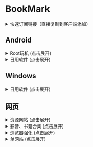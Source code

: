 # BookMark
<details>
<summary>快速订阅链接（直接复制到客户端添加）</summary>

订阅1
```url
https://test1.070160.xyz/test1
```
订阅2
```url
https://test2.070160.xyz/test2?sub=owo.o00o.ooo
```
订阅3
```url
https://test2.070160.xyz/test2?sub=dy.yomoh.ggff.net
```
订阅4
```url
https://test2.070160.xyz/test2?sub=zrf.zrf.me
```
</details>

## Android
<details>
<summary>Root玩机 (点击展开)</summary>

| 名称 | 介绍 | 链接 |
|------|------|------|
| Magisk alpha | Root管理器 | [访问](https://github.com/vvb2060/Magisk/releases/) |
| Zygisk - LSPosed | LSPosed模块框架 | [访问](https://github.com/JingMatrix/LSPosed/) |
| Zygisk Next | 替换Magisk内置Zygisk | [访问](https://github.com/Dr-TSNG/ZygiskNext/) |
| Shamiko | Magisk隐藏Root | [访问](https://github.com/LSPosed/LSPosed.github.io/releases/) |
| Tricky Store | 修改证书链 | [访问](https://github.com/5ec1cff/TrickyStore/) |
| Tricky-Addon | 配置Tricky Store目标文件 | [访问](https://github.com/KOWX712/Tricky-Addon-Update-Target-List/) |
| Play Integrity Fix | 修复谷歌认证 | [访问](https://github.com/chiteroman/PlayIntegrityFix/) |
| 哔哩漫游 | 解锁B站港澳台番剧限制 | LSPosed仓库 |
| 度盘+ | 解锁部分VIP功能（11.34.5） | [访问](https://wwyo.lanzouu.com/i8cBL2wqbdaf) <br> 提取码：8888 |
| AdClose <br> AdClose规则 | 拦截常见广告 | LSPosed仓库 <br> [10007规则](https://raw.gitmirror.com/lingeringsound/10007_auto/master/10007.rule)  [秋风规则](https://hub.gitmirror.com/raw.githubusercontent.com/TG-Twilight/AWAvenue-Ads-Rule/main/Filters/AWAvenue-Ads-Rule-AdClose.rule) |
| Dyoo | 抖音模块 | 互联网 |
| Hookvip | 解锁部分APP高级版 | LSPosed仓库 |
| HyperCeiler | HyperOS系统优化 | LSPosed仓库 |
| HyperOS主题破解 | 破解HyperOS主题 | [访问](https://wwyo.lanzouu.com/iRV442wqbd7c) <br> 提取码：8888 |
| QAuxiliary | QQ辅助性功能增强 | LSPosed仓库 |
| WAixiliary | 微信辅助性功能增强 | LSPosed仓库 |
| XAutoDaily | QQ全自动签到 | LSPosed仓库 |
</details>

<details>
<summary>日用软件 (点击展开)</summary>

| 名称 | 介绍 | 链接 |
|------|------|------|
| FlClash | 节点管理器 | [访问](https://github.com/chen08209/FlClash/) |
| Clash Meta | 节点管理器 | [访问](https://github.com/MetaCubeX/ClashMetaForAndroid/) |
| Nekobox | 节点管理器 | [访问](https://github.com/MatsuriDayo/NekoBoxForAndroid/) |
| LX Music | 听歌 | [访问](https://github.com/lyswhut/lx-music-mobile/) <br> [公众号v3.0](https://raw.githubusercontent.com/The-Joker-0806/BookMark/main/Android/Daily/LXMusic/lx-music-sourceV3.0.js) [野花](https://raw.githubusercontent.com/The-Joker-0806/BookMark/main/Android/Daily/LXMusic/YH.js) [Huibq](https://raw.githubusercontent.com/The-Joker-0806/BookMark/main/Android/Daily/LXMusic/Huibq_lxmusic.js)|
| OK影视 <br> (潇洒本地包) | 观影·直播 | [夸克](https://pan.quark.cn/s/6fead79bddaf/) [百度](https://pan.baidu.com/s/1qsFAtHiTCR3qdFZLaDb9Qg?pwd=7p5x) [UC](https://drive.uc.cn/s/01bc89c897034/)  <br> [多线路](https://gitee.com/PizazzXS/another-d/raw/master/多线路.zip) [单线路](https://gitee.com/PizazzXS/another-d/raw/master/单线路.zip) |
| 影视仓v3 | 安卓4.4观影（适用电视） | [访问](https://wwyo.lanzouu.com/irR632wqbsni) <br> 提取码：8888 |
| piko | 推特功能拓展 | [访问](https://github.com/crimera/twitter-apk) |
</details>

## Windows
<details>
<summary>日用软件 (点击展开)</summary>

| 名称 | 介绍 | 链接 |
|------|------|------|
| Mihomo Party | 节点管理器 | [访问](hhttps://github.com/mihomo-party-org/mihomo-party/) |
| V2RayN | 节点管理器 | [访问](https://github.com/2dust/v2rayN/) |
| ExplorerPatcher | enhance the working environment on Windows | [访问](https://github.com/valinet/ExplorerPatcher/) |
| Win11轻松设置 | 修改Win11部分设置 | [访问](https://www.123pan.com/s/1Zj8Vv-8bbcv.html/) <br> 提取码：8888 |
| Microsoft Activation Scripts | Windows&Office激活 | [访问](https://github.com/massgravel/Microsoft-Activation-Scripts/) |
| OfficeToolPlus | office系列安装 | [访问](https://github.com/YerongAI/Office-Tool/) |
| 图吧工具箱 | 硬件检测工具合集 | [访问](http://www.tbtool.cn/) |
| GenP | Adobe全家桶破解 | [访问](https://www.reddit.com/r/GenP/wiki/redditgenpguides/#wiki_.2620.FE0F_guide_.232_-_dummy_guide_for_first_timers_genp_.28cc_.2B_genp.29) |
| QQ音乐v19.43 | QQ音乐旧版，会员音乐下载无特殊加密 | [访问](https://dldir1v6.qq.com/music/clntupate/QQMusic_Setup_1943.exe) |
| unblock-music | 解锁音乐加密文件 | [访问](https://git.unlock-music.dev/um/um-react/tags) |
| LX Music | 听歌 | [访问](https://github.com/lyswhut/lx-music-desktop/) <br> [公众号v3.0](https://raw.githubusercontent.com/The-Joker-0806/BookMark/main/Android/Daily/LXMusic/lx-music-sourceV3.0.js) [野花](https://raw.githubusercontent.com/The-Joker-0806/BookMark/main/Android/Daily/LXMusic/YH.js) [Huibq](https://raw.githubusercontent.com/The-Joker-0806/BookMark/main/Android/Daily/LXMusic/Huibq_lxmusic.js)|
| 剪映电脑VIP | 剪辑 | [访问](https://www.kdocs.cn/l/cfbw9GbK1NaR) |
| delete-my-history-in-tieba | 删除贴吧回复、主题帖 | [访问](https://github.com/rmb122/delete-my-history-in-tieba) |
</details>

## 网页
<details>
<summary>资源网站 (点击展开)</summary>

| 名称 | 介绍 | 链接 |
|------|------|------|
| Rutracker | 俄罗斯BT服务器 | [访问](https://rutracker.org/) |
| LRepacks | 破解软件 | [访问](https://lrepacks.net/) |
| 联想知识库 | 联想出品工具 | [访问](https://iknow.lenovo.com.cn/tool/lists) |
</details>

<details>
<summary>影音、书籍合集 (点击展开)</summary>

| 名称 | 介绍 | 链接 |
|------|------|------|
| 饭太硬 | TVBox接口 | [访问](http://fty.xxooo.cf/) |
| 欧歌API | TVBox接口 | [访问](https://xn--dkw0c.e.nxog.top/?&gMy) |
| 落北资源站 | 影视app | [访问](https://link3.cc/gofrex) |
| LX公众号 | 资源收集中心 | [访问](https://www.lxmusic.cc/) |
| 音乐解锁 | 解锁音乐加密文件 | [访问](https://demo.unlock-music.dev/) |
| Zlibrary | 电子书 | [访问](https://en.m.wikipedia.org/wiki/Z-Library) |
</details>

<details>
<summary>浏览器强化 (点击展开)</summary>

### 浏览器扩展

| 名称 | 介绍 | 链接 |
|------|------|------|
| 篡改猴测试版 | 浏览器脚本管理 | [访问](https://www.tampermonkey.net/) |
| uBlock Origin | 广告拦截 | [访问](https://github.com/gorhill/uBlock) |
| MONKNOW 新标签页 | 接管浏览器新标签页 | [访问](https://www.monknow.com/zh-CN) |
| SuperCopy 超级复制 | 解锁网页复制 | [访问](https://www.enablecopy.com/zh_CN/) |
| 沉浸式翻译 | 网页翻译 | [访问](https://immersivetranslate.com/zh-Hans/) |
| Global Speed: 视频速度控制 | 网页视频倍速 | [访问](https://github.com/polywock/globalSpeed) |

### 脚本
半梦半醒/via浏览器可用油猴脚本分享：[访问](https://gitee.com/half-dream-half-wake/script-share/blob/master/README.md)
#### Windows

| 名称 | 介绍 | 链接 |
|------|------|------|
| AC-baidu | 搜索引擎优化 | [访问](https://greasyfork.org/zh-CN/scripts/14178-ac-baidu-%E9%87%8D%E5%AE%9A%E5%90%91%E4%BC%98%E5%8C%96%E7%99%BE%E5%BA%A6%E6%90%9C%E7%8B%97%E8%B0%B7%E6%AD%8C%E5%BF%85%E5%BA%94%E6%90%9C%E7%B4%A2-favicon-%E5%8F%8C%E5%88%97) |
| Bilibili干净链接 | 净化B站链接 | [访问](https://greasyfork.org/zh-CN/scripts/393995-bilibili-%E5%B9%B2%E5%87%80%E9%93%BE%E6%8E%A5) |
| LinkSwift | 各大网盘直链获取 | [访问](https://greasyfork.org/zh-CN/scripts/449291-linkswift) |
| OCS网课助手 | 自动刷课 | [访问](https://docs.ocsjs.com/) |
| 去除链接重定向 | 解析链接去除重定向 | [访问](https://greasyfork.org/zh-CN/scripts/483475-%E5%8E%BB%E9%99%A4%E9%93%BE%E6%8E%A5%E9%87%8D%E5%AE%9A%E5%90%91) |
| 哎呦不错哦 | Youtube净化 | [访问](https://greasyfork.org/zh-CN/scripts/480192-%E5%93%8E%E5%91%A6%E4%B8%8D%E9%94%99%E5%93%A6-%E4%BB%BB%E4%BD%95%E4%BA%8B%E5%85%88%E7%9C%8B%E7%AE%80%E4%BB%8B) |
| （改）百度网盘会员青春版 | 解锁部分VIP功能 | [访问](https://greasyfork.org/zh-CN/scripts/501407-%E6%94%B9-%E7%99%BE%E5%BA%A6%E7%BD%91%E7%9B%98%E4%BC%9A%E5%91%98%E9%9D%92%E6%98%A5%E7%89%88) |

#### 移动端

| 名称 | 介绍 | 链接 |
|------|------|------|
| Twitter/X移除敏感内容提醒 | 略 | [访问](https://update.greasyfork.org/scripts/492130.user.js) |
| Twitter/X媒体下载 | 略 | [访问](https://update.greasyfork.org/scripts/495368.user.js) |
| 去除链接重定向 | 解析链接去除重定向 | [访问](https://greasyfork.org/zh-CN/scripts/483475-%E5%8E%BB%E9%99%A4%E9%93%BE%E6%8E%A5%E9%87%8D%E5%AE%9A%E5%90%91) |
| 哎呦不错哦 | Youtube净化 | [访问](https://greasyfork.org/zh-CN/scripts/480192-%E5%93%8E%E5%91%A6%E4%B8%8D%E9%94%99%E5%93%A6-%E4%BB%BB%E4%BD%95%E4%BA%8B%E5%85%88%E7%9C%8B%E7%AE%80%E4%BB%8B) |
| 隐藏123云盘广告并调整下载按钮位置 | 略 | [访问](https://update.greasyfork.org/scripts/489267.user.js) |
| 骚扰拦截 | 拦截或删除网站骚扰元素 | [访问](https://update.greasyfork.org/scripts/440871.user.js) |
| 自动展开 | 自动展开隐藏的部分 | [访问](https://update.greasyfork.org/scripts/438656.user.js) |
</details>

<details>
<summary>单网站 (点击展开)</summary>

| 名称 | 介绍 | 链接 |
|------|------|------|
| 修罗影视 | 在线影视 | [访问](https://www.xlys.me/) |
| 农民影视 | 在线影视 | [访问](https://www.nmdvd.cc/) |
| 厂长影视 | 在线影视 | [访问](https://www.czzy77.com/) |
| 禁漫天堂发布页 | 略 | [访问](https:/jmcmomic.github.io/) |
| Manga18 | 略| [访问](https://manga18.club/) |
</details>
